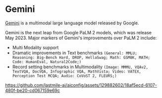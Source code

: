# Gemini

[Gemini](https://deepmind.google/technologies/gemini/#introduction) is a multimodal large language model released by Google.

Gemini is the next leap from Google PaLM 2 models, which was release May 2023. Major markers of Gemini's improvements over PaLM 2 include:
- Multi Modality support
- Dramatic improvements in Text benchmarks `(General: MMLU; Reasoning: Big-Bench Hard, DROP, HellaSwag; Math: GSM8K, MATH; Code: HumanEval, Natural2Code;)`
- Record setting benchmarks in Multimodality `(Image: MMMU, VQAv2, TextVQA, DocVQA, Infographic VQA, MathVista; Video: VATEX, Perception Test MCQA; Audio: CoVoST 2, FLEURS;)`

https://github.com/lastmile-ai/aiconfig/assets/129882602/18af5ecd-6107-480f-be20-cd067159e69c
